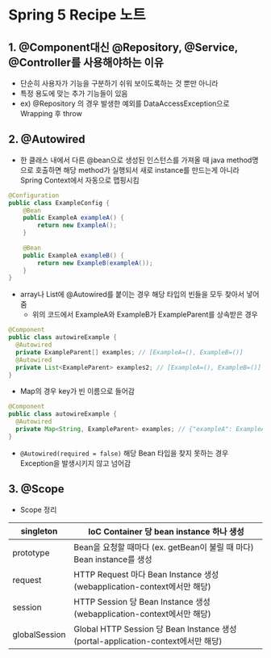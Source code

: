 # Spring 5 Recipe 노트



## 1. @Component대신 @Repository, @Service, @Controller를 사용해야하는 이유

- 단순히 사용자가 기능을 구분하기 쉬워 보이도록하는 것 뿐만 아니라
- 특정 용도에 맞는 추가 기능들이 있음
- ex) @Repository 의 경우 발생한 예외를 DataAccessException으로 Wrapping 후 throw

## 2. @Autowired

- 한 클래스 내에서 다른 @bean으로 생성된 인스턴스를 가져올 때 java method명으로 호출하면 해당 method가 실행되서 새로 instance를 만드는게 아니라 Spring Context에서 자동으로 맵핑시킴

```java
@Configuration
public class ExampleConfig {
	@Bean
	public ExampleA exampleA() {
		return new ExampleA();
	}
	
	@Bean
	public ExampleA exampleB() {
		return new ExampleB(exampleA());
	}
}
```

- array나 List에 @Autowired를 붙이는 경우 해당 타입의 빈들을 모두 찾아서 넣어줌
  - 위의 코드에서 ExampleA와 ExampleB가 ExampleParent를 상속받은 경우

```java
@Component
public class autowireExample {
  @Autowired
  private ExampleParent[] examples; // [ExampleA=(), ExampleB=()]
  @Autowired
  private List<ExampleParent> examples2; // [ExampleA=(), ExampleB=()]
}
```

- Map의 경우 key가 빈 이름으로 들어감

```java
@Component
public class autowireExample {
  @Autowired
  private Map<String, ExampleParent> examples; // {"exampleA": ExampleA=(), "exampleB": ExampleB=()}
}
```

- `@Autowired(required = false)` 해당 Bean 타입을 찾지 못하는 경우 Exception을 발생시키지 않고 넘어감

## 3. @Scope

- Scope 정리

| singleton     | IoC Container 당 bean instance 하나 생성                     |
| ------------- | ------------------------------------------------------------ |
| prototype     | Bean을 요청할 때마다 (ex. getBean이 불릴 때 마다) Bean instance를 생성 |
| request       | HTTP Request 마다 Bean Instance 생성 (webapplication-context에서만 해당) |
| session       | HTTP Session 당 Bean Instance 생성 (webapplication-context에서만 해당) |
| globalSession | Global HTTP Session 당 Bean Instance 생성 (portal-application-context에서만 해당) |

